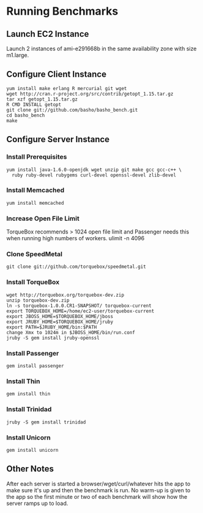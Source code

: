 # Running Benchmarks

## Launch EC2 Instance
Launch 2 instances of ami-e291668b in the same availability
zone with size m1.large.

## Configure Client Instance
    yum install make erlang R mercurial git wget
    wget http://cran.r-project.org/src/contrib/getopt_1.15.tar.gz
    tar xzf getopt_1.15.tar.gz
    R CMD INSTALL getopt
    git clone git://github.com/basho/basho_bench.git
    cd basho_bench
    make

## Configure Server Instance

### Install Prerequisites
    yum install java-1.6.0-openjdk wget unzip git make gcc gcc-c++ \
      ruby ruby-devel rubygems curl-devel openssl-devel zlib-devel

### Install Memcached
    yum install memcached

### Increase Open File Limit
TorqueBox recommends > 1024 open file limit and Passenger needs
this when running high numbers of workers.
    ulimit -n 4096

### Clone SpeedMetal
    git clone git://github.com/torquebox/speedmetal.git

### Install TorqueBox
    wget http://torquebox.org/torquebox-dev.zip
    unzip torquebox-dev.zip
    ln -s torquebox-1.0.0.CR1-SNAPSHOT/ torquebox-current
    export TORQUEBOX_HOME=/home/ec2-user/torquebox-current
    export JBOSS_HOME=$TORQUEBOX_HOME/jboss
    export JRUBY_HOME=$TORQUEBOX_HOME/jruby
    export PATH=$JRUBY_HOME/bin:$PATH
    change Xmx to 1024m in $JBOSS_HOME/bin/run.conf
    jruby -S gem install jruby-openssl

### Install Passenger
    gem install passenger

### Install Thin
    gem install thin

### Install Trinidad
    jruby -S gem install trinidad

### Install Unicorn
    gem install unicorn

## Other Notes

After each server is started a browser/wget/curl/whatever hits the app
to make sure it's up and then the benchmark is run. No warm-up is
given to the app so the first minute or two of each benchmark will
show how the server ramps up to load.
